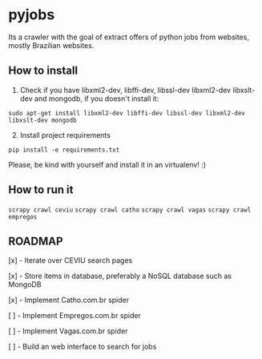 pyjobs
======

Its a crawler with the goal of extract offers of python jobs from websites, mostly Brazilian websites.

How to install
---------------

1) Check if you have libxml2-dev, libffi-dev, libssl-dev libxml2-dev libxslt-dev and mongodb, if you doesn't install it:

```sudo apt-get install libxml2-dev libffi-dev libssl-dev libxml2-dev libxslt-dev mongodb```

2) Install project requirements

```pip install -e requirements.txt```

Please, be kind with yourself and install it in an virtualenv! :)

How to run it
--------------

```scrapy crawl ceviu```
```scrapy crawl catho```
```scrapy crawl vagas```
```scrapy crawl empregos```

ROADMAP
-------

[x] - Iterate over CEVIU search pages

[x] - Store items in database, preferably a NoSQL database such as MongoDB

[x] - Implement Catho.com.br spider

[ ] - Implement Empregos.com.br spider

[ ] - Implement Vagas.com.br spider

[ ] - Build an web interface to search for jobs
